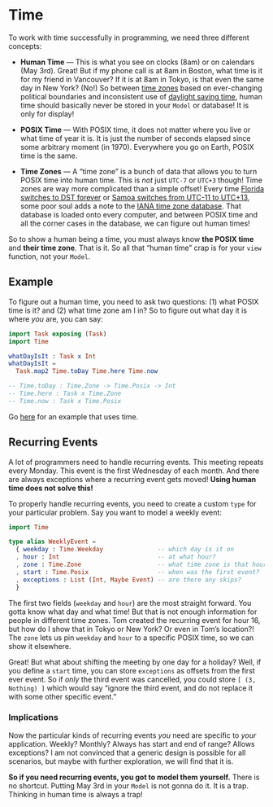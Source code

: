 # Time

To work with time successfully in programming, we need three different concepts:

- **Human Time** &mdash; This is what you see on clocks (8am) or on calendars (May 3rd). Great! But if my phone call is at 8am in Boston, what time is it for my friend in Vancouver? If it is at 8am in Tokyo, is that even the same day in New York? (No!) So between [time zones][tz] based on ever-changing political boundaries and inconsistent use of [daylight saving time][dst], human time should basically never be stored in your `Model` or database! It is only for display!

- **POSIX Time** &mdash; With POSIX time, it does not matter where you live or what time of year it is. It is just the number of seconds elapsed since some arbitrary moment (in 1970). Everywhere you go on Earth, POSIX time is the same.

- **Time Zones** &mdash; A “time zone” is a bunch of data that allows you to turn POSIX time into human time. This is _not_ just `UTC-7` or `UTC+3` though! Time zones are way more complicated than a simple offset! Every time [Florida switches to DST forever][florida] or [Samoa switches from UTC-11 to UTC+13][samoa], some poor soul adds a note to the [IANA time zone database][iana]. That database is loaded onto every computer, and between POSIX time and all the corner cases in the database, we can figure out human times!

[tz]: https://en.wikipedia.org/wiki/Time_zone
[dst]: https://en.wikipedia.org/wiki/Daylight_saving_time
[iana]: https://en.wikipedia.org/wiki/IANA_time_zone_database
[samoa]: https://en.wikipedia.org/wiki/Time_in_Samoa
[florida]: https://www.npr.org/sections/thetwo-way/2018/03/08/591925587/

So to show a human being a time, you must always know **the POSIX time** and **their time zone**. That is it. So all that “human time” crap is for your `view` function, not your `Model`.


## Example

To figure out a human time, you need to ask two questions: (1) what POSIX time is it? and (2) what time zone am I in? So to figure out what day it is where _you_ are, you can say:

```elm
import Task exposing (Task)
import Time

whatDayIsIt : Task x Int
whatDayIsIt =
  Task.map2 Time.toDay Time.here Time.now

-- Time.toDay : Time.Zone -> Time.Posix -> Int
-- Time.here : Task x Time.Zone
-- Time.now : Task x Time.Posix
```

Go [here](TODO) for an example that uses time.


## Recurring Events

A lot of programmers need to handle recurring events. This meeting repeats every Monday. This event is the first Wednesday of each month. And there are always exceptions where a recurring event gets moved! **Using human time does not solve this!**

To properly handle recurring events, you need to create a custom `type` for your particular problem. Say you want to model a weekly event:

```elm
import Time

type alias WeeklyEvent =
  { weekday : Time.Weekday               -- which day is it on
  , hour : Int                           -- at what hour?
  , zone : Time.Zone                     -- what time zone is that hour in?
  , start : Time.Posix                   -- when was the first event?
  , exceptions : List (Int, Maybe Event) -- are there any skips?
  }
```

The first two fields (`weekday` and `hour`) are the most straight forward. You gotta know what day and what time! But that is not enough information for people in different time zones. Tom created the recurring event for hour 16, but how do I show that in Tokyo or New York? Or even in Tom’s location?! The `zone` lets us pin `weekday` and `hour` to a specific POSIX time, so we can show it elsewhere.

Great! But what about shifting the meeting by one day for a holiday? Well, if you define a `start` time, you can store `exceptions` as offsets from the first ever event. So if _only_ the third event was cancelled, you could store `[ (3, Nothing) ]` which would say “ignore the third event, and do not replace it with some other specific event.”

### Implications

Now the particular kinds of recurring events _you_ need are specific to _your_ application. Weekly? Monthly? Always has start and end of range? Allows exceptions? I am not convinced that a generic design is possible for all scenarios, but maybe with further exploration, we will find that it is.

**So if you need recurring events, you got to model them yourself.** There is no shortcut. Putting May 3rd in your `Model` is not gonna do it. It is a trap. Thinking in human time is always a trap!
